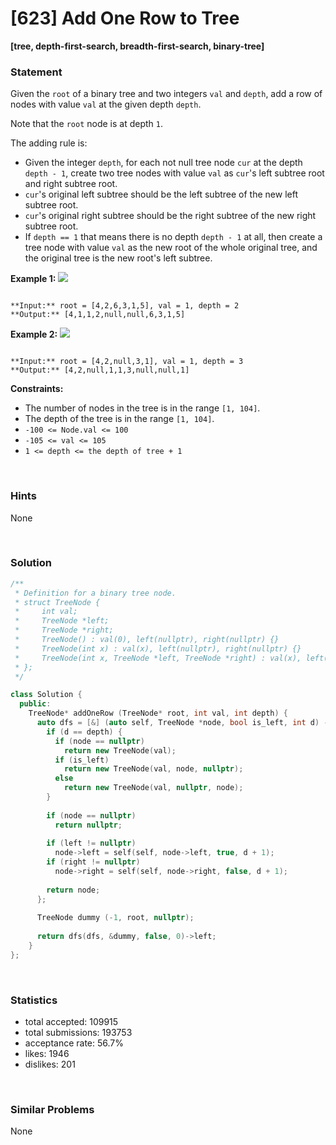 # [623] Add One Row to Tree

**[tree, depth-first-search, breadth-first-search, binary-tree]**

### Statement

Given the `root` of a binary tree and two integers `val` and `depth`, add a row of nodes with value `val` at the given depth `depth`.

Note that the `root` node is at depth `1`.

The adding rule is:

* Given the integer `depth`, for each not null tree node `cur` at the depth `depth - 1`, create two tree nodes with value `val` as `cur`'s left subtree root and right subtree root.
* `cur`'s original left subtree should be the left subtree of the new left subtree root.
* `cur`'s original right subtree should be the right subtree of the new right subtree root.
* If `depth == 1` that means there is no depth `depth - 1` at all, then create a tree node with value `val` as the new root of the whole original tree, and the original tree is the new root's left subtree.


**Example 1:**
![](https://assets.leetcode.com/uploads/2021/03/15/addrow-tree.jpg)

```

**Input:** root = [4,2,6,3,1,5], val = 1, depth = 2
**Output:** [4,1,1,2,null,null,6,3,1,5]

```

**Example 2:**
![](https://assets.leetcode.com/uploads/2021/03/11/add2-tree.jpg)

```

**Input:** root = [4,2,null,3,1], val = 1, depth = 3
**Output:** [4,2,null,1,1,3,null,null,1]

```

**Constraints:**
* The number of nodes in the tree is in the range `[1, 104]`.
* The depth of the tree is in the range `[1, 104]`.
* `-100 <= Node.val <= 100`
* `-105 <= val <= 105`
* `1 <= depth <= the depth of tree + 1`


<br>

### Hints

None

<br>

### Solution

```cpp
/**
 * Definition for a binary tree node.
 * struct TreeNode {
 *     int val;
 *     TreeNode *left;
 *     TreeNode *right;
 *     TreeNode() : val(0), left(nullptr), right(nullptr) {}
 *     TreeNode(int x) : val(x), left(nullptr), right(nullptr) {}
 *     TreeNode(int x, TreeNode *left, TreeNode *right) : val(x), left(left), right(right) {}
 * };
 */

class Solution {
  public:
    TreeNode* addOneRow (TreeNode* root, int val, int depth) {
      auto dfs = [&] (auto self, TreeNode *node, bool is_left, int d) -> TreeNode* {
        if (d == depth) {
          if (node == nullptr)
            return new TreeNode(val);
          if (is_left)
            return new TreeNode(val, node, nullptr);
          else
            return new TreeNode(val, nullptr, node);
        }
        
        if (node == nullptr)
          return nullptr;
        
        if (left != nullptr)
          node->left = self(self, node->left, true, d + 1);
        if (right != nullptr)
          node->right = self(self, node->right, false, d + 1);
        
        return node;
      };
      
      TreeNode dummy (-1, root, nullptr);
      
      return dfs(dfs, &dummy, false, 0)->left;
    }
};
```

<br>

### Statistics

- total accepted: 109915
- total submissions: 193753
- acceptance rate: 56.7%
- likes: 1946
- dislikes: 201

<br>

### Similar Problems

None
